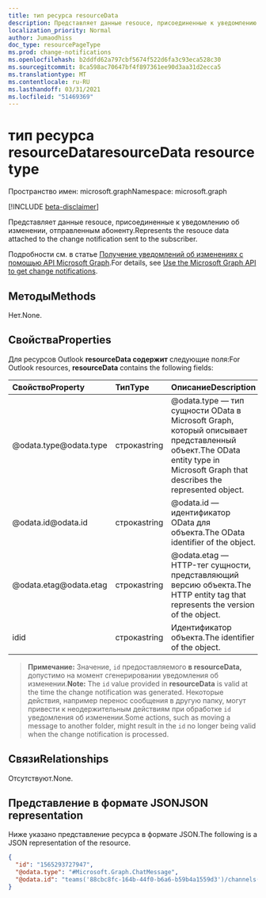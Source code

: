 ```yaml
---
title: тип ресурса resourceData
description: Представляет данные resouce, присоединенные к уведомлению об изменении, отправленным абоненту.
localization_priority: Normal
author: Jumaodhiss
doc_type: resourcePageType
ms.prod: change-notifications
ms.openlocfilehash: b2ddfd62a797cbf5674f522d6fa3c93eca528c30
ms.sourcegitcommit: 8ca598ac70647bf4f897361ee90d3aa31d2ecca5
ms.translationtype: MT
ms.contentlocale: ru-RU
ms.lasthandoff: 03/31/2021
ms.locfileid: "51469369"
---
```

# <a name="resourcedata-resource-type"></a><span data-ttu-id="329ad-103">тип ресурса resourceData</span><span class="sxs-lookup"><span data-stu-id="329ad-103">resourceData resource type</span></span>

<span data-ttu-id="329ad-104">Пространство имен: microsoft.graph</span><span class="sxs-lookup"><span data-stu-id="329ad-104">Namespace: microsoft.graph</span></span>

[!INCLUDE [beta-disclaimer](../../includes/beta-disclaimer.md)]

<span data-ttu-id="329ad-105">Представляет данные resouce, присоединенные к уведомлению об изменении, отправленным абоненту.</span><span class="sxs-lookup"><span data-stu-id="329ad-105">Represents the resouce data attached to the change notification sent to the subscriber.</span></span>

<span data-ttu-id="329ad-106">Подробности см. в статье [Получение уведомлений об изменениях с помощью API Microsoft Graph](webhooks.md).</span><span class="sxs-lookup"><span data-stu-id="329ad-106">For details, see [Use the Microsoft Graph API to get change notifications](webhooks.md).</span></span>

## <a name="methods"></a><span data-ttu-id="329ad-107">Методы</span><span class="sxs-lookup"><span data-stu-id="329ad-107">Methods</span></span>

<span data-ttu-id="329ad-108">Нет.</span><span class="sxs-lookup"><span data-stu-id="329ad-108">None.</span></span>

## <a name="properties"></a><span data-ttu-id="329ad-109">Свойства</span><span class="sxs-lookup"><span data-stu-id="329ad-109">Properties</span></span>

<span data-ttu-id="329ad-110">Для ресурсов Outlook **resourceData содержит** следующие поля:</span><span class="sxs-lookup"><span data-stu-id="329ad-110">For Outlook resources, **resourceData** contains the following fields:</span></span>

| <span data-ttu-id="329ad-111">Свойство</span><span class="sxs-lookup"><span data-stu-id="329ad-111">Property</span></span> | <span data-ttu-id="329ad-112">Тип</span><span class="sxs-lookup"><span data-stu-id="329ad-112">Type</span></span> | <span data-ttu-id="329ad-113">Описание</span><span class="sxs-lookup"><span data-stu-id="329ad-113">Description</span></span> |
|:---------|:-----|:------------|
| <span data-ttu-id="329ad-114">@odata.type</span><span class="sxs-lookup"><span data-stu-id="329ad-114">@odata.type</span></span> | <span data-ttu-id="329ad-115">строка</span><span class="sxs-lookup"><span data-stu-id="329ad-115">string</span></span> | <span data-ttu-id="329ad-116">@odata.type — тип сущности OData в Microsoft Graph, который описывает представленный объект.</span><span class="sxs-lookup"><span data-stu-id="329ad-116">The OData entity type in Microsoft Graph that describes the represented object.</span></span> |
| <span data-ttu-id="329ad-117">@odata.id</span><span class="sxs-lookup"><span data-stu-id="329ad-117">@odata.id</span></span> | <span data-ttu-id="329ad-118">строка</span><span class="sxs-lookup"><span data-stu-id="329ad-118">string</span></span> | <span data-ttu-id="329ad-119">@odata.id — идентификатор OData для объекта.</span><span class="sxs-lookup"><span data-stu-id="329ad-119">The OData identifier of the object.</span></span> |
| <span data-ttu-id="329ad-120">@odata.etag</span><span class="sxs-lookup"><span data-stu-id="329ad-120">@odata.etag</span></span> | <span data-ttu-id="329ad-121">строка</span><span class="sxs-lookup"><span data-stu-id="329ad-121">string</span></span> | <span data-ttu-id="329ad-122">@odata.etag — HTTP-тег сущности, представляющий версию объекта.</span><span class="sxs-lookup"><span data-stu-id="329ad-122">The HTTP entity tag that represents the version of the object.</span></span> |
| <span data-ttu-id="329ad-123">id</span><span class="sxs-lookup"><span data-stu-id="329ad-123">id</span></span> | <span data-ttu-id="329ad-124">строка</span><span class="sxs-lookup"><span data-stu-id="329ad-124">string</span></span> | <span data-ttu-id="329ad-125">Идентификатор объекта.</span><span class="sxs-lookup"><span data-stu-id="329ad-125">The identifier of the object.</span></span> |

> <span data-ttu-id="329ad-126">**Примечание:** Значение, `id` предоставляемого **в resourceData,** допустимо на момент сгенерировании уведомления об изменении.</span><span class="sxs-lookup"><span data-stu-id="329ad-126">**Note:** The `id` value provided in **resourceData** is valid at the time the change notification was generated.</span></span> <span data-ttu-id="329ad-127">Некоторые действия, например перенос сообщения в другую папку, могут привести к неодержительным действиям при обработке `id` уведомления об изменении.</span><span class="sxs-lookup"><span data-stu-id="329ad-127">Some actions, such as moving a message to another folder, might result in the `id` no longer being valid when the change notification is processed.</span></span>

## <a name="relationships"></a><span data-ttu-id="329ad-128">Связи</span><span class="sxs-lookup"><span data-stu-id="329ad-128">Relationships</span></span>

<span data-ttu-id="329ad-129">Отсутствуют.</span><span class="sxs-lookup"><span data-stu-id="329ad-129">None.</span></span>

## <a name="json-representation"></a><span data-ttu-id="329ad-130">Представление в формате JSON</span><span class="sxs-lookup"><span data-stu-id="329ad-130">JSON representation</span></span>

<span data-ttu-id="329ad-131">Ниже указано представление ресурса в формате JSON.</span><span class="sxs-lookup"><span data-stu-id="329ad-131">The following is a JSON representation of the resource.</span></span>

<!-- {
  "blockType": "resource",
  "optionalProperties": [

  ],
  "@odata.type": "microsoft.graph.resourceData"
}-->

```json
{
  "id": "1565293727947",
  "@odata.type": "#Microsoft.Graph.ChatMessage",
  "@odata.id": "teams('88cbc8fc-164b-44f0-b6a6-b59b4a1559d3')/channels('19:8d9da062ec7647d4bb1976126e788b47@thread.tacv2')/messages('1565293727947')/replies('1565293727947')"
}
```

<!-- uuid: eb6c98ec-8257-4826-910e-5c603265257f
2020-05-25 14:57:30 UTC -->
<!--
{
  "type": "#page.annotation",
  "description": "change notification resource data resource",
  "keywords": "",
  "section": "documentation",
  "tocPath": "",
  "suppressions": []
}
-->


